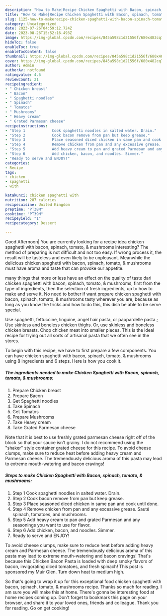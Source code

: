 ```yaml
---
description: "How to Make|Recipe Chicken Spaghetti with Bacon, spinach, tomato, &amp;amp; mushrooms {That is Special"
title: "How to Make|Recipe Chicken Spaghetti with Bacon, spinach, tomato, &amp;amp; mushrooms {That is Special"
slug: 1125-how-to-makerecipe-chicken-spaghetti-with-bacon-spinach-tomato-and-amp-mushrooms-that-is-special
category: Uncategorized
date: 2023-07-26T04:59:12.724Z
date: 2023-08-26T15:52:16.493Z
image: https://img-global.cpcdn.com/recipes/845a598c1d21556f/680x482cq70/chicken-spaghetti-with-bacon-spinach-tomato-mushrooms-recipe-main-photo.jpg
hideToc: false
enableToc: true
enableTocContent: false
thumbnail: https://img-global.cpcdn.com/recipes/845a598c1d21556f/680x482cq70/chicken-spaghetti-with-bacon-spinach-tomato-mushrooms-recipe-main-photo.jpg
cover: https://img-global.cpcdn.com/recipes/845a598c1d21556f/680x482cq70/chicken-spaghetti-with-bacon-spinach-tomato-mushrooms-recipe-main-photo.jpg
author: Admin
authorAv: notfound
ratingvalue: 4.6
reviewcount: 21
recipeingredient:
- " Chicken breast"
- " Bacon"
- " Spaghetti noodles"
- " Spinach"
- " Tomatos"
- " Mushrooms"
- " Heavy cream"
- " Grated Parmesan cheese"
recipeinstructions:
- "Step 1            Cook spaghetti noodles in salted water. Drain."
- "Step 2            Cook bacon remove from pan but keep grease."
- "Step 3            Place seasoned diced chicken in same pan and cook until done."
- "Step 4            Remove chicken from pan and any excessive grease. Sauté spinach, tomatoes, and mushrooms."
- "Step 5            Add heavy cream to pan and grated Parmesan and any seasonings you want to use for flavor."
- "Step 6            Add chicken, bacon, and noodles. Simmer."
- "Ready to serve and ENJOY!"
categories:
- Recipe
tags:
- chicken
- spaghetti
- with

katakunci: chicken spaghetti with 
nutrition: 287 calories
recipecuisine: United Kingdom
preptime: "PT38M"
cooktime: "PT39M"
recipeyield: "1"
recipecategory: Dessert

---
```



Good Afternoon| You are currently looking for a recipe idea chicken spaghetti with bacon, spinach, tomato, &amp; mushrooms interesting? The method of preparing is not difficult and not too easy. If wrong process it, the result will be tasteless and even likely to be unpleasant. Meanwhile the delicious chicken spaghetti with bacon, spinach, tomato, &amp; mushrooms must have aroma and taste that can provoke our appetite.






many things that more or less have an effect on the quality of taste dari chicken spaghetti with bacon, spinach, tomato, &amp; mushrooms, first from the type of ingredients, then the selection of fresh ingredients, up to how to make and serve it. No need to bother if want prepare chicken spaghetti with bacon, spinach, tomato, &amp; mushrooms tasty wherever you are, because as long as you know the tricks and how to do this, this dish be able to be serve  special.


Use spaghetti, fettuccine, linguine, angel hair pasta, or pappardelle pasta.; Use skinless and boneless chicken thighs. Or, use skinless and boneless chicken breasts. Chop chicken meat into smaller pieces. This is the ideal recipe for trying out all sorts of artisanal pasta that we often see in the stores.


To begin with this recipe, we have to first prepare a few components. You can have chicken spaghetti with bacon, spinach, tomato, &amp; mushrooms using 8 ingredients and 6 steps. Here is how you cook it.

<!--inarticleads1-->

##### The ingredients needed to make Chicken Spaghetti with Bacon, spinach, tomato, &amp; mushrooms:

1. Prepare  Chicken breast
1. Prepare  Bacon
1. Get  Spaghetti noodles
1. Take  Spinach
1. Get  Tomatos
1. Prepare  Mushrooms
1. Take  Heavy cream
1. Take  Grated Parmesan cheese


Note that it is best to use freshly grated parmesan cheese right off of the block so that your sauce isn&#39;t grainy. I do not recommend using the &#34;shaker&#34; style container grated cheese for this recipe. To avoid cheese clumps, make sure to reduce heat before adding heavy cream and Parmesan cheese. The tremendously delicious aroma of this pasta may lead to extreme mouth-watering and bacon cravings! 

<!--inarticleads2-->

##### Steps to make Chicken Spaghetti with Bacon, spinach, tomato, &amp; mushrooms:

1. Step 1            Cook spaghetti noodles in salted water. Drain.
1. Step 2            Cook bacon remove from pan but keep grease.
1. Step 3            Place seasoned diced chicken in same pan and cook until done.
1. Step 4            Remove chicken from pan and any excessive grease. Sauté spinach, tomatoes, and mushrooms.
1. Step 5            Add heavy cream to pan and grated Parmesan and any seasonings you want to use for flavor.
1. Step 6            Add chicken, bacon, and noodles. Simmer.
1. Ready to serve and ENJOY!

To avoid cheese clumps, make sure to reduce heat before adding heavy cream and Parmesan cheese. The tremendously delicious aroma of this pasta may lead to extreme mouth-watering and bacon cravings! That&#39;s because this Chicken Bacon Pasta is loaded with deep smoky flavors of bacon, invigorating diced tomatoes, and fresh spinach! This post is sponsored my Muir Glen. Turn down heat to medium high. 

So that's going to wrap it up for this exceptional food chicken spaghetti with bacon, spinach, tomato, &amp; mushrooms recipe. Thanks so much for reading. I am sure you will make this at home. There's gonna be interesting food at home recipes coming up. Don't forget to bookmark this page on your browser, and share it to your loved ones, friends and colleague. Thank you for reading. Go on get cooking!
